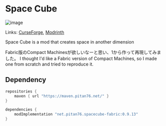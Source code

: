 # Space Cube
![image](https://github.com/Pitan76/spacecube/assets/58260965/b81ecbc7-5682-4ceb-921e-777ad277702d)

Links: [CurseForge](https://www.curseforge.com/minecraft/mc-mods/spacecube), [Modrinth](https://modrinth.com/mod/spacecube)

Space Cube is a mod that creates space in another dimension

Fabric版のCompact Machinesが欲しいなーと思い、1から作って再現してみました。
I thought I'd like a Fabric version of Compact Machines, so I made one from scratch and tried to reproduce it.

## Dependency
```groovy
repositories {
    maven { url "https://maven.pitan76.net/" }
}

dependencies {
    modImplementation "net.pitan76.spacecube-fabric:0.9.13"
}
```